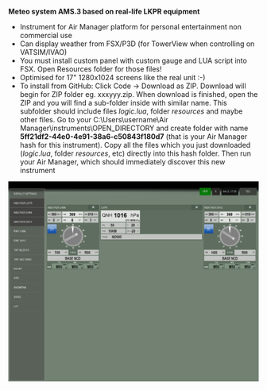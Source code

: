 <b>Meteo system AMS.3 based on real-life LKPR equipment</b>

- Instrument for Air Manager platform for personal entertainment non commercial use
- Can display weather from FSX/P3D (for TowerView when controlling on VATSIM/IVAO)<br>
- You must install custom panel with custom gauge and LUA script into FSX. Open Resources folder for those files!<br>
- Optimised for 17" 1280x1024 screens like the real unit :-)<br>
- To install from GitHub: Click Code -> Download as ZIP. Download will begin for ZIP folder eg. xxxyyy.zip. When download is finished, open the ZIP and you will find a sub-folder inside with similar name. This subfolder should include files <i>logic.lua</i>, folder <i>resources</i> and maybe other files. Go to your C:\Users\username\Air Manager\instruments\OPEN_DIRECTORY and create folder with name <b>5ff21df2-44e0-4e91-38a6-c50843f180d7</b> (that is your Air Manager hash for this instrument). Copy all the files which you just downloaded (<i>logic.lua</i>, folder <i>resources</i>, etc) directly into this hash folder. Then run your Air Manager, which should immediately discover this new instrument

<img src="preview.png">
